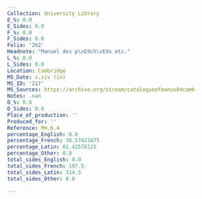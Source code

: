 ```yaml
---
Collection: University Library
E_%: 0.0
E_Sides: 0.0
F_%: 0.0
F_Sides: 0.0
Folia: '262'
Headnote: "Manuel des p\xE9ch\xE9s etc."
L_%: 0.0
L_Sides: 0.0
Location: Cambridge
MS_Date: s.xiv (in)
MS_ID: '217'
MS_Sources: https://archive.org/stream/catalogueofmanus04camb
Notes: .nan
O_%: 0.0
O_Sides: 0.0
Place_of_production: ''
Produced_for: ''
Reference: Mm.6.4
percentage_English: 0.0
percentage_French: 38.57421875
percentage_Latin: 61.42578125
percentage_Other: 0.0
total_sides_English: 0.0
total_sides_French: 197.5
total_sides_Latin: 314.5
total_sides_Other: 0.0

---
```

